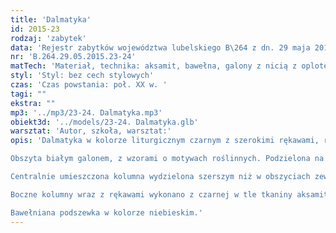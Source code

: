 ```yaml
---
title: 'Dalmatyka'
id: 2015-23
rodzaj: 'zabytek'
data: 'Rejestr zabytków województwa lubelskiego B\264 z dn. 29 maja 2015 r.'
nr: 'B.264.29.05.2015.23-24'
matTech: 'Materiał, technika: aksamit, bawełna, galony z nicią z oplotem w kolorze białym'
styl: 'Styl: bez cech stylowych'
czas: 'Czas powstania: poł. XX w. '
tagi: ""
ekstra: ""
mp3: '../mp3/23-24. Dalmatyka.mp3'
obiekt3d: '../models/23-24. Dalmatyka.glb'
warsztat: 'Autor, szkoła, warsztat:'
opis: 'Dalmatyka w kolorze liturgicznym czarnym z szerokimi rękawami, rozcięta po bokach od rękawów w dół. 

Obszyta białym galonem, z wzorami o motywach roślinnych. Podzielona na trzy pionowe kolumny. 

Centralnie umieszczona kolumna wydzielona szerszym niż w obszyciach zewnętrznych galonem w kolorze białym. 

Boczne kolumny wraz z rękawami wykonano z czarnej w tle tkaniny aksamitnej. 

Bawełniana podszewka w kolorze niebieskim.'
---
```


